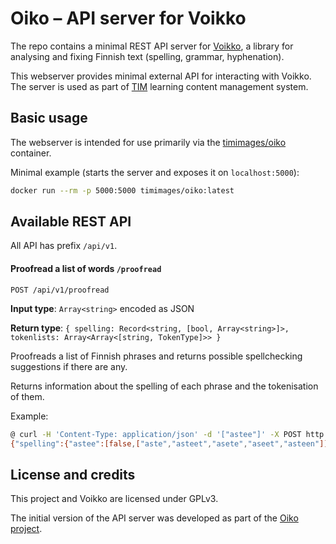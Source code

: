 # Oiko – API server for Voikko

The repo contains a minimal REST API server for [Voikko](https://voikko.puimula.org/), a library for analysing and fixing Finnish text (spelling, grammar, hyphenation).

This webserver provides minimal external API for interacting with Voikko. The server is used as part of [TIM](https://github.com/TIM-JYU/TIM) learning content management system.

## Basic usage

The webserver is intended for use primarily via the [timimages/oiko](https://hub.docker.com/r/timimages/oiko) container.

Minimal example (starts the server and exposes it on `localhost:5000`):

```bash
docker run --rm -p 5000:5000 timimages/oiko:latest
```

## Available REST API

All API has prefix `/api/v1`.

#### Proofread a list of words `/proofread`

```
POST /api/v1/proofread
```

**Input type**: `Array<string>` encoded as JSON

**Return type**: `{ spelling: Record<string, [bool, Array<string>]>, tokenlists: Array<Array<[string, TokenType]>> }`


Proofreads a list of Finnish phrases and returns possible spellchecking suggestions if there are any.

Returns information about the spelling of each phrase and the tokenisation of them.

Example:

```bash
@ curl -H 'Content-Type: application/json' -d '["astee"]' -X POST http://localhost:5000/api/v1/proofread
{"spelling":{"astee":[false,["aste","asteet","asete","aseet","asteen"]]},"tokenlists":[[["astee",1]]]}
```


## License and credits

This project and Voikko are licensed under GPLv3.

The initial version of the API server was developed as part of the [Oiko project](https://tim.jyu.fi/view/kurssit/tie/proj/2019/oiko/projektin-esittely).